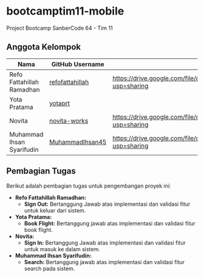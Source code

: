 # bootcamptim11-mobile
Project Bootcamp SanberCode 64 - Tim 11

## Anggota Kelompok

| Nama                     | GitHub Username                                  | Link Record Test           |
| ------------------------ | ---------------------------------------------- |-----------------------------|
| Refo Fattahillah Ramadhan | [refofattahillah](https://github.com/refofattahillah)          | https://drive.google.com/file/d/1JnWp2uG64ptXsY0PmPTDAkEgL8TakfVl/view?usp=sharing |
| Yota Pratama             | [yotaprt](https://github.com/yotaprt) | |
| Novita                  | [novita-works](https://github.com/novita-works)           | https://drive.google.com/file/d/1IE7XxBgduuleVwPuSfrOPCb98l1Rz66l/view?usp=sharing |
| Muhammad Ihsan Syarifudin| [MuhammadIhsan45](https://github.com/MuhammadIhsan45)        | https://drive.google.com/file/d/1i921wY7HBN2aCPZ6CVafJ8ZAzPncDXJw/view?usp=sharing |   

## Pembagian Tugas

Berikut adalah pembagian tugas untuk pengembangan proyek ini:
*   **Refo Fattahillah Ramadhan:**
    *   **Sign Out:** Bertanggung Jawab atas implementasi dan validasi fitur untuk keluar dari sistem.
*   **Yota Pratama:**
    *   **Book Flight:** Bertanggung jawab atas implementasi dan validasi fitur book flight.
*   **Novita:**
    * **Sign In:** Bertanggung Jawab atas implementasi dan validasi fitur untuk masuk ke dalam sistem.
*   **Muhammad Ihsan Syarifudin:**
    *   **Search:** Bertanggung jawab atas implementasi dan validasi fitur search pada sistem.
 
